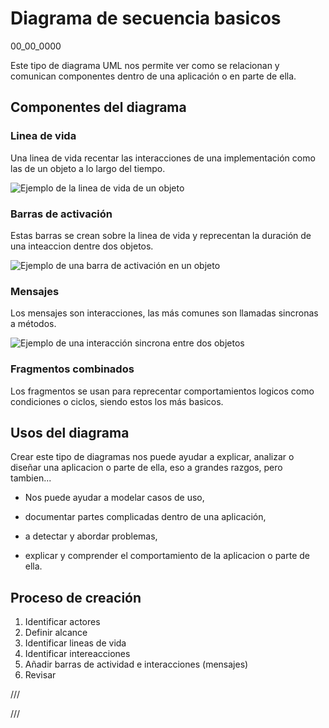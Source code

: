 # Diagrama de secuencia basicos
00_00_0000

Este tipo de diagrama UML nos permite ver como se relacionan y comunican componentes dentro de una aplicación o en parte de ella.

## Componentes del diagrama

### Linea de vida

Una linea de vida recentar las interacciones de una implementación como las de un objeto a lo largo del tiempo.

![Ejemplo de la linea de vida de un objeto]()

### Barras de activación

Estas barras se crean sobre la linea de vida y reprecentan la duración de una inteaccion dentre dos objetos.

![Ejemplo de una barra de activación en un objeto]()

### Mensajes

Los mensajes son interacciones, las más comunes son llamadas sincronas a métodos.

![Ejemplo de una interacción sincrona entre dos objetos]()

### Fragmentos combinados

Los fragmentos se usan para reprecentar comportamientos logicos como condiciones o ciclos, siendo estos los más basicos.

## Usos del diagrama

Crear este tipo de diagramas nos puede ayudar a explicar, analizar o diseñar una aplicacion o parte de ella, eso a grandes razgos, pero tambien...

* Nos puede ayudar a modelar casos de uso,

* documentar partes complicadas dentro de una aplicación,

* a detectar y abordar problemas,

* explicar y comprender el comportamiento de la aplicacion o parte de ella.

## Proceso de creación

1. Identificar actores
2. Definir alcance
3. Identificar lineas de vida
4. Identificar intereacciones
5. Añadir barras de actividad e interacciones (mensajes)
4. Revisar

/// 

///